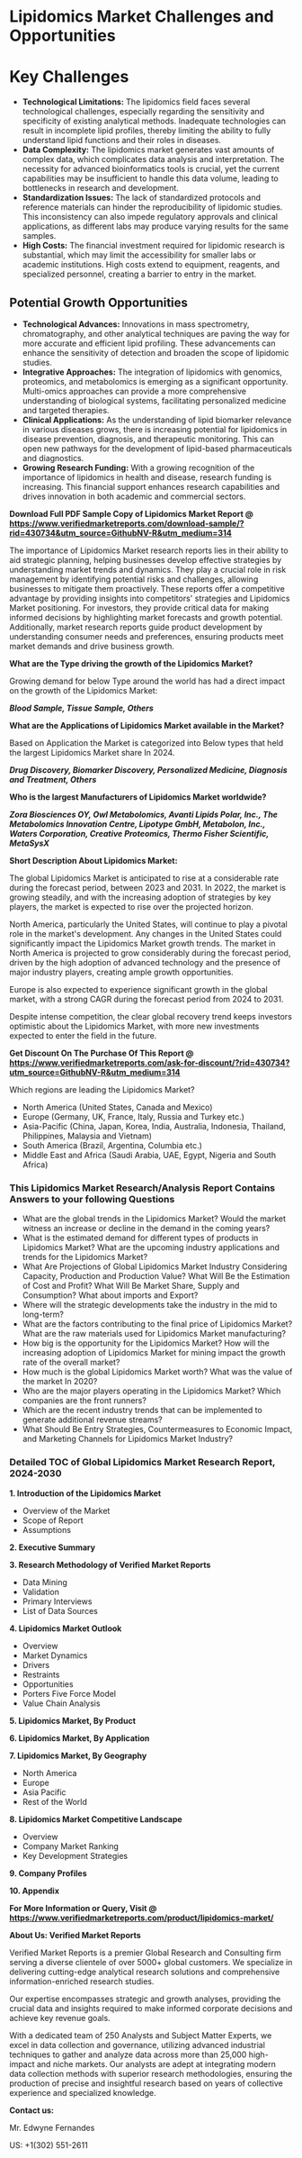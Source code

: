 <p class="">    <h1>Lipidomics Market Challenges and Opportunities</h1>        <h1>Key Challenges</h2>    <ul>        <li>            <strong>Technological Limitations:</strong>            The lipidomics field faces several technological challenges, especially regarding the sensitivity and specificity of existing analytical methods. Inadequate technologies can result in incomplete lipid profiles, thereby limiting the ability to fully understand lipid functions and their roles in diseases.        </li>        <li>            <strong>Data Complexity:</strong>            The lipidomics market generates vast amounts of complex data, which complicates data analysis and interpretation. The necessity for advanced bioinformatics tools is crucial, yet the current capabilities may be insufficient to handle this data volume, leading to bottlenecks in research and development.        </li>        <li>            <strong>Standardization Issues:</strong>            The lack of standardized protocols and reference materials can hinder the reproducibility of lipidomic studies. This inconsistency can also impede regulatory approvals and clinical applications, as different labs may produce varying results for the same samples.        </li>        <li>            <strong>High Costs:</strong>            The financial investment required for lipidomic research is substantial, which may limit the accessibility for smaller labs or academic institutions. High costs extend to equipment, reagents, and specialized personnel, creating a barrier to entry in the market.        </li>    </ul>        <h2>Potential Growth Opportunities</h2>    <ul>        <li>            <strong>Technological Advances:</strong>            Innovations in mass spectrometry, chromatography, and other analytical techniques are paving the way for more accurate and efficient lipid profiling. These advancements can enhance the sensitivity of detection and broaden the scope of lipidomic studies.        </li>        <li>            <strong>Integrative Approaches:</strong>            The integration of lipidomics with genomics, proteomics, and metabolomics is emerging as a significant opportunity. Multi-omics approaches can provide a more comprehensive understanding of biological systems, facilitating personalized medicine and targeted therapies.        </li>        <li>            <strong>Clinical Applications:</strong>            As the understanding of lipid biomarker relevance in various diseases grows, there is increasing potential for lipidomics in disease prevention, diagnosis, and therapeutic monitoring. This can open new pathways for the development of lipid-based pharmaceuticals and diagnostics.        </li>        <li>            <strong>Growing Research Funding:</strong>            With a growing recognition of the importance of lipidomics in health and disease, research funding is increasing. This financial support enhances research capabilities and drives innovation in both academic and commercial sectors.        </li>    </ul>    </p><p class=""><strong>Download Full PDF Sample Copy of Lipidomics Market Report @ <a href="https://www.verifiedmarketreports.com/download-sample/?rid=430734&utm_source=GithubNV-R&utm_medium=314" target="_blank">https://www.verifiedmarketreports.com/download-sample/?rid=430734&utm_source=GithubNV-R&utm_medium=314</a></strong></p><p>The importance of&nbsp;Lipidomics Market research reports lies in their ability to aid strategic planning, helping businesses develop effective strategies by understanding market trends and dynamics. They play a crucial role in risk management by identifying potential risks and challenges, allowing businesses to mitigate them proactively. These reports offer a competitive advantage by providing insights into competitors' strategies and Lipidomics Market positioning. For investors, they provide critical data for making informed decisions by highlighting market forecasts and growth potential. Additionally, market research reports guide product development by understanding consumer needs and preferences, ensuring products meet market demands and drive business growth.</p><p><strong>What are the&nbsp;Type driving the growth of the Lipidomics Market?</strong></p><p id="" class="">Growing demand for below Type around the world has had a direct impact on the growth of the Lipidomics Market:</p><p class=""><em><strong>Blood Sample, Tissue Sample, Others</strong></em></p><p class=""><strong>What are the&nbsp;Applications&nbsp;of Lipidomics Market available in the Market?</strong></p><p id="" class="">Based on Application the Market is categorized into Below types that held the largest Lipidomics Market share In 2024.</p><p class=""><em><strong>Drug Discovery, Biomarker Discovery, Personalized Medicine, Diagnosis and Treatment, Others</strong></em></p><p class=""><strong>Who is the largest Manufacturers of Lipidomics Market worldwide?</strong></p><p><em><strong>Zora Biosciences OY, Owl Metabolomics, Avanti Lipids Polar, Inc., The Metabolomics Innovation Centre, Lipotype GmbH, Metabolon, Inc., Waters Corporation, Creative Proteomics, Thermo Fisher Scientific, MetaSysX</strong></em></p><p id="" class=""><strong>Short Description About Lipidomics Market:</strong></p><p>The global Lipidomics Market is anticipated to rise at a considerable rate during the forecast period, between 2023 and 2031. In 2022, the market is growing steadily, and with the increasing adoption of strategies by key players, the market is expected to rise over the projected horizon.</p><p>North America, particularly the United States, will continue to play a pivotal role in the market's development. Any changes in the United States could significantly impact the Lipidomics Market growth trends. The market in North America is projected to grow considerably during the forecast period, driven by the high adoption of advanced technology and the presence of major industry players, creating ample growth opportunities.</p><p>Europe is also expected to experience significant growth in the global market, with a strong CAGR during the forecast period from 2024 to 2031.</p><p>Despite intense competition, the clear global recovery trend keeps investors optimistic about the Lipidomics Market, with more new investments expected to enter the field in the future.</p><p id="" class=""><strong>Get Discount On The Purchase Of This Report @ <a href="https://www.verifiedmarketreports.com/ask-for-discount/?rid=430734?utm_source=GithubNV-R&utm_medium=314" target="_blank">https://www.verifiedmarketreports.com/ask-for-discount/?rid=430734?utm_source=GithubNV-R&utm_medium=314</a></strong></p><p class="">Which regions are leading the Lipidomics Market?</p><ul><li>North America (United States, Canada and Mexico)</li><li>Europe (Germany, UK, France, Italy, Russia and Turkey etc.)</li><li>Asia-Pacific (China, Japan, Korea, India, Australia, Indonesia, Thailand, Philippines, Malaysia and Vietnam)</li><li>South America (Brazil, Argentina, Columbia etc.)</li><li>Middle East and Africa (Saudi Arabia, UAE, Egypt, Nigeria and South Africa)</li></ul><h3 id="" class="">This Lipidomics Market Research/Analysis Report Contains Answers to your following Questions</h3><ul><li>What are the global trends in the Lipidomics Market? Would the market witness an increase or decline in the demand in the coming years?</li><li>What is the estimated demand for different types of products in Lipidomics Market? What are the upcoming industry applications and trends for the Lipidomics Market?</li><li>What Are Projections of Global Lipidomics Market Industry Considering Capacity, Production and Production Value? What Will Be the Estimation of Cost and Profit? What Will Be Market Share, Supply and Consumption? What about imports and Export?</li><li>Where will the strategic developments take the industry in the mid to long-term?</li><li>What are the factors contributing to the final price of Lipidomics Market? What are the raw materials used for Lipidomics Market manufacturing?</li><li>How big is the opportunity for the Lipidomics Market? How will the increasing adoption of Lipidomics Market for mining impact the growth rate of the overall market?</li><li>How much is the global Lipidomics Market worth? What was the value of the market In 2020?</li><li>Who are the major players operating in the Lipidomics Market? Which companies are the front runners?</li><li>Which are the recent industry trends that can be implemented to generate additional revenue streams?</li><li>What Should Be Entry Strategies, Countermeasures to Economic Impact, and Marketing Channels for Lipidomics Market Industry?</li></ul><h3 id="" class="">Detailed TOC of Global Lipidomics Market Research Report, 2024-2030</h3><p id="" class=""><strong>1. Introduction of the Lipidomics Market</strong></p><ul><li>Overview of the Market</li><li>Scope of Report</li><li>Assumptions</li></ul><p id="" class=""><strong>2. Executive Summary</strong></p><p id="" class=""><strong>3. Research Methodology of Verified Market Reports</strong></p><ul><li>Data Mining</li><li>Validation</li><li>Primary Interviews</li><li>List of Data Sources</li></ul><p id="" class=""><strong>4. Lipidomics Market Outlook</strong></p><ul><li>Overview</li><li>Market Dynamics</li><li>Drivers</li><li>Restraints</li><li>Opportunities</li><li>Porters Five Force Model</li><li>Value Chain Analysis</li></ul><p id="" class=""><strong>5. Lipidomics Market, By Product</strong></p><p id="" class=""><strong>6. Lipidomics Market, By Application</strong></p><p id="" class=""><strong>7. Lipidomics Market, By Geography</strong></p><ul><li>North America</li><li>Europe</li><li>Asia Pacific</li><li>Rest of the World</li></ul><p id="" class=""><strong>8. Lipidomics Market Competitive Landscape</strong></p><ul><li>Overview</li><li>Company Market Ranking</li><li>Key Development Strategies</li></ul><p id="" class=""><strong>9. Company Profiles</strong></p><p id="" class=""><strong>10. Appendix</strong></p><p id="" class=""><strong>For More Information or Query, Visit @ <a href="https://www.verifiedmarketreports.com/product/lipidomics-market/" target="_blank">https://www.verifiedmarketreports.com/product/lipidomics-market/</a></strong></p><p id="" class=""><strong>About Us: Verified Market Reports</strong></p><p id="" class="">Verified Market Reports is a premier Global Research and Consulting firm serving a diverse clientele of over 5000+ global customers. We specialize in delivering cutting-edge analytical research solutions and comprehensive information-enriched research studies.</p><p id="" class="">Our expertise encompasses strategic and growth analyses, providing the crucial data and insights required to make informed corporate decisions and achieve key revenue goals.</p><p id="" class="">With a dedicated team of 250 Analysts and Subject Matter Experts, we excel in data collection and governance, utilizing advanced industrial techniques to gather and analyze data across more than 25,000 high-impact and niche markets. Our analysts are adept at integrating modern data collection methods with superior research methodologies, ensuring the production of precise and insightful research based on years of collective experience and specialized knowledge.</p><p id="" class=""><strong>Contact us:</strong></p><p id="" class="">Mr. Edwyne Fernandes</p><p id="" class="">US: +1(302) 551-2611</p>
